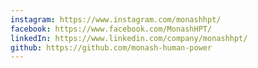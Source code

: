 ```yaml
---
instagram: https://www.instagram.com/monashhpt/
facebook: https://www.facebook.com/MonashHPT/
linkedIn: https://www.linkedin.com/company/monashhpt/
github: https://github.com/monash-human-power
---
```

